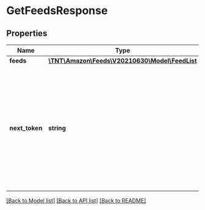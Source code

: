 # GetFeedsResponse

## Properties
Name | Type | Description | Notes
------------ | ------------- | ------------- | -------------
**feeds** | [**\TNT\Amazon\Feeds\V20210630\Model\FeedList**](FeedList.md) | The feeds. | 
**next_token** | **string** | Returned when the number of results exceeds pageSize. To get the next page of results, call the getFeeds operation with this token as the only parameter. | [optional] 

[[Back to Model list]](../README.md#documentation-for-models) [[Back to API list]](../README.md#documentation-for-api-endpoints) [[Back to README]](../README.md)



